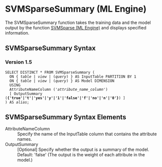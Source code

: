 <div class="nested0" aria-labelledby="ariaid-title1" topicindex="1" topicid="igx1507913009828" id="igx1507913009828"><h1 class="title topictitle1" id="ariaid-title1">SVMSparseSummary (ML Engine)</h1><div class="body conbody">
<p class="p">The SVMSparseSummary function takes the training data and the model output by the function <a href="kjz1558533259127.md#swn1507915086903">SVMSparse (ML Engine)</a> and displays specified information.</p></div><div class="topic reference nested1" aria-labelledby="ariaid-title2" topicindex="2" topicid="scu1507913089002" xml:lang="en-us" lang="en-us" id="scu1507913089002">
<h2 class="title topictitle2" id="ariaid-title2">SVMSparseSummary Syntax</h2><div class="body refbody"><div class="section" id="scu1507913089002__section_N1000E_N1000C_N10001">
<h3 class="title sectiontitle">Version 1.5</h3><pre class="pre codeblock" xml:space="preserve"><code>SELECT DISTINCT * FROM SVMSparseSummary (
  <span>ON { <var class="keyword varname">table</var> | <var class="keyword varname">view</var> | (<var class="keyword varname">query</var>) }</span> AS InputTable PARTITION BY 1
  <span>ON { <var class="keyword varname">table</var> | <var class="keyword varname">view</var> | (<var class="keyword varname">query</var>) }</span> AS Model DIMENSION
  USING
  AttributeNameColumn ('<var class="keyword varname">attribute_name_column</var>')
  [ OutputSummary (<span><b>{'true'|'t'|'yes'|'y'|'1'|'false'|'f'|'no'|'n'|'0'}</b></span>) ]
) AS <var class="keyword varname">alias</var>;</code></pre></div></div></div><div class="topic reference nested1" aria-labelledby="ariaid-title3" topicindex="3" topicid="eol1507913093114" xml:lang="en-us" lang="en-us" id="eol1507913093114">
<h2 class="title topictitle2" id="ariaid-title3">SVMSparseSummary Syntax Elements</h2><div class="body refbody"><div class="section" id="eol1507913093114__section_N10011_N1000E_N10001"><dl class="dl parml"><dt class="dt pt dlterm">AttributeNameColumn</dt><dd class="dd pd">Specify the name of the InputTable column that contains the attribute names.</dd><dt class="dt pt dlterm">OutputSummary</dt><dd class="dd pd">[Optional] Specify whether the output is a summary of the model.</dd><dd class="dd pd ddexpand">Default: 'false' (The output is the weight of each attribute in the model.)</dd></dl></div></div></div></div>
